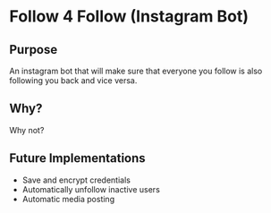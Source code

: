 # Follow 4 Follow (Instagram Bot)

## Purpose
An instagram bot that will make sure that everyone you follow is also following you back and vice versa.

## Why?
Why not?

## Future Implementations
- Save and encrypt credentials
- Automatically unfollow inactive users
- Automatic media posting
